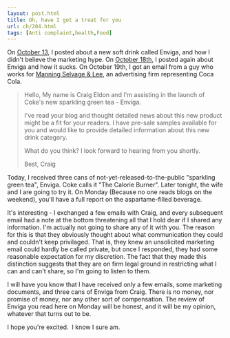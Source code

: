 ```yaml
---
layout: post.html
title: Oh, have I got a treat for you
url: ch/204.html
tags: [Anti complaint,health,Food]
---
```

On [October 13](http://www.complainthub.com/?p=175), I posted about a new soft drink called Enviga, and how I didn't believe the marketing hype. On [October 18th](http://www.complainthub.com/?p=185), I posted again about Enviga and how it sucks. On October 19th, I got an email from a guy who works for [Manning Selvage & Lee](http://www.mslpr.com), an advertising firm representing Coca Cola. 

> Hello, My name is Craig Eldon and I'm assisting in the launch of Coke's new sparkling green tea - Enviga.
> 
> I've read your blog and thought detailed news about this new product might be a fit for your readers. I have pre-sale samples available for you and would like to provide detailed information about this new drink category.
> 
> What do you think? I look forward to hearing from you shortly.
> 
> Best, Craig

Today, I received three cans of not-yet-released-to-the-public "sparkling green tea", Enviga. Coke calls it "The Calorie Burner". Later tonight, the wife and I are going to try it. On Monday (Because no one reads blogs on the weekend), you'll have a full report on the aspartame-filled beverage.

It's interesting - I exchanged a few emails with Craig, and every subsequent email had a note at the bottom threatening all that I hold dear if I shared any information. I'm actually not going to share any of it with you. The reason for this is that they obviously thought about what communication they could and couldn't keep privilaged. That is, they knew an unsolicited marketing email could hardly be called private, but once I responded, they had some reasonable expectation for my discretion. The fact that they made this distinction suggests that they are on firm legal ground in restricting what I can and can't share, so I'm going to listen to them.

I will have you know that I have received only a few emails, some marketing documents, and three cans of Enviga from Craig. There is no money, nor promise of money, nor any other sort of compensation. The review of Enviga you read here on Monday will be honest, and it will be my opinion, whatever that turns out to be.

I hope you're excited.  I know I sure am.
